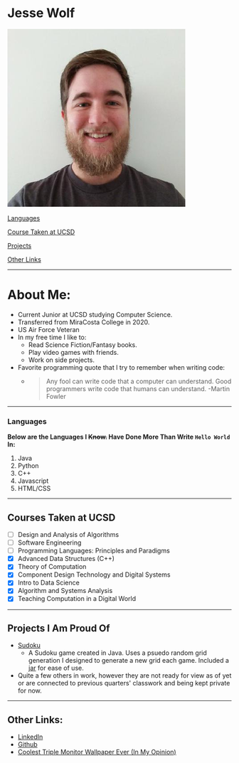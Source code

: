 # Jesse Wolf 
![profile-picture](images/profile-picture.jpg)

[Languages](#languages)

[Course Taken at UCSD](#courses-taken-at-ucsd)

[Projects](#projects-i-am-proud-of)

[Other Links](#other-links)

---
# **About Me:** 
- Current Junior at UCSD studying Computer Science.
- Transferred from MiraCosta College in 2020.
- US Air Force Veteran
- In my free time I like to:
  - Read Science Fiction/Fantasy books.
  - Play video games with friends. 
  - Work on side projects.
- Favorite programming quote that I try to remember when writing code:
  - >Any fool can write code that a computer can understand. Good programmers write code that humans can understand. -Martin Fowler


---
### Languages 
**Below are the Languages I ~~Know.~~ Have Done More Than Write `Hello World` In:** 
1. Java
2. Python
3. C++
4. Javascript
5. HTML/CSS

---
## Courses Taken at UCSD
- [ ] Design and Analysis of Algorithms
- [ ] Software Engineering
- [ ] Programming Languages: Principles and Paradigms
- [x] Advanced Data Structures (C++)
- [x] Theory of Computation
- [x] Component Design Technology and Digital Systems
- [x] Intro to Data Science
- [x] Algorithm and Systems Analysis
- [x] Teaching Computation in a Digital World

---
## Projects I Am Proud Of
- [Sudoku](https://github.com/JesseTWolf/Sudoku2.0)
  - A Sudoku game created in Java. Uses a psuedo random grid generation I designed to generate a new grid each game. Included a [jar](https://github.com/JesseTWolf/Sudoku2.0/blob/master/Sudoku%202.0.jar) for ease of use. 
- Quite a few others in work, however they are not ready for view as of yet or are connected to previous quarters' classwork and being kept private for now.

---
## Other Links:
- [LinkedIn](www.linkedin.com/in/jessetwolf)
- [Github](https://github.com/JesseTWolf)
- [Coolest Triple Monitor Wallpaper Ever (In My Opinion)](images/star-wars-triple-monitor.jpg)